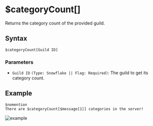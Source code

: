 # $categoryCount[]
Returns the category count of the provided guild.

## Syntax
```
$categoryCount[Guild ID]
```

### Parameters
- `Guild ID` `(Type: Snowflake || Flag: Required)`: The guild to get its category count.

## Example
```
$nomention
There are $categoryCount[$message[1]] categories in the server!
```
![example](https://user-images.githubusercontent.com/94063167/198900619-c3a3b71e-2d6e-4d6c-b1e0-d4b4449d6198.png)
